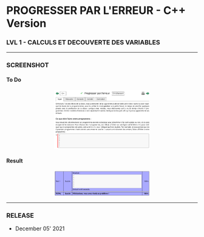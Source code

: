 # PROGRESSER PAR L'ERREUR - C++ Version
### LVL 1 - CALCULS ET DECOUVERTE DES VARIABLES

---
### **SCREENSHOT**

#### To Do
<div align="center">
    <img
        src="https://github.com/Ayckinn/CPP/blob/main/FRANCE_IOI/LEVEL_01/3_Calculs_et_variables/07_progresser_erreur/todo.png"
        alt="DEMO"
        style="width:50%">
</div>

#### Result
<div align="center">
    <img
        src="https://github.com/Ayckinn/CPP/blob/main/FRANCE_IOI/LEVEL_01/3_Calculs_et_variables/07_progresser_erreur/result.png"
        alt="DEMO"
        style="width:50%">
</div>

---
### **RELEASE**

- December 05' 2021